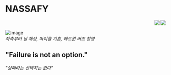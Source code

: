 # NASSAFY

<img src="https://user-images.githubusercontent.com/74912130/222957985-a5c4c379-1246-4755-9ef9-e9a8e5178f04.png" align="right"> 
<img src="https://user-images.githubusercontent.com/74912130/223695945-ce427da1-e94d-40b1-9b53-714fc843f793.svg" align="right"> 

<br>


![image](https://user-images.githubusercontent.com/74912130/222938840-24a3e5f6-b3f8-4833-acde-df459593b0a1.png) <br>
_좌측부터 닐 채성, 마이클 기훈, 에드윈 버즈 창영_

## "Failure is not an option."
_"실패라는 선택지는 없다"_
